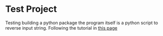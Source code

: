 # Test Project #
Testing building a python package
the program itself is a python script to reverse input string.
Following the tutorial in  [this page](https://dzone.com/articles/executable-package-pip-install)

